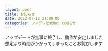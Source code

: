 ```yaml
---
layout: post
title: お知らせ
date: 2022-07-12 21:00:00
categories: ツンデレ幼女Bot お知らせ
---
```

アップデートが無事に終了し、動作が安定しました<br>想定より時間がかかってしまったことお詫びします<br>